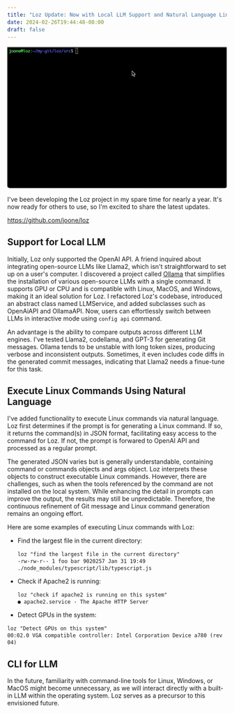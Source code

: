 ```yaml
---
title: "Loz Update: Now with Local LLM Support and Natural Language Linux Commands"
date: 2024-02-26T19:44:48-08:00
draft: false
---
```


![alt Loz Demo](https://github.com/joone/loz/raw/main/examples/loz_demo.gif?raw=true)

I've been developing the Loz project in my spare time for nearly a year. It's now ready for others to use, so I'm excited to share the latest updates.

https://github.com/joone/loz


## Support for Local LLM
Initially, Loz only supported the OpenAI API. A friend inquired about integrating open-source LLMs like Llama2, which isn't straightforward to set up on a user's computer. I discovered a project called [Ollama](https://github.com/ollama/ollama) that simplifies the installation of various open-source LLMs with a single command. It supports GPU or CPU and is compatible with Linux, MacOS, and Windows, making it an ideal solution for Loz. I refactored Loz's codebase, introduced an abstract class named LLMService, and added subclasses such as OpenAiAPI and OllamaAPI. Now, users can effortlessly switch between LLMs in interactive mode using `config api` command.

An advantage is the ability to compare outputs across different LLM engines. I've tested Llama2, codellama, and GPT-3 for generating Git messages. Ollama tends to be unstable with long token sizes, producing verbose and inconsistent outputs. Sometimes, it even includes code diffs in the generated commit messages, indicating that Llama2 needs a finue-tune for this task.

## Execute Linux Commands Using Natural Language
I've added functionality to execute Linux commands via natural language. Loz first determines if the prompt is for generating a Linux command. If so, it returns the command(s) in JSON format, facilitating easy access to the command for Loz. If not, the prompt is forwared to OpenAI API and processed as a regular prompt.

The generated JSON varies but is generally understandable, containing command or commands objects and args object. Loz interprets these objects to construct executable Linux commands. However, there are challenges, such as when the tools referenced by the command are not installed on the local system. While enhancing the detail in prompts can improve the output, the results may still be unpredictable. Therefore, the continuous refinement of Git message and Linux command generation remains an ongoing effort.

Here are some examples of executing Linux commands with Loz:

* Find the largest file in the current directory:
  ```
  loz "find the largest file in the current directory"
  -rw-rw-r-- 1 foo bar 9020257 Jan 31 19:49 ./node_modules/typescript/lib/typescript.js
  ```

* Check if Apache2 is running:
  ```
  loz "check if apache2 is running on this system"
  ● apache2.service - The Apache HTTP Server
  ```

*  Detect GPUs in the system:
  ```
  loz "Detect GPUs on this system"
  00:02.0 VGA compatible controller: Intel Corporation Device a780 (rev 04)
  ```

## CLI for LLM
In the future, familiarity with command-line tools for Linux, Windows, or MacOS might become unnecessary, as we will interact directly with a built-in LLM within the operating system. Loz serves as a precursor to this envisioned future.
